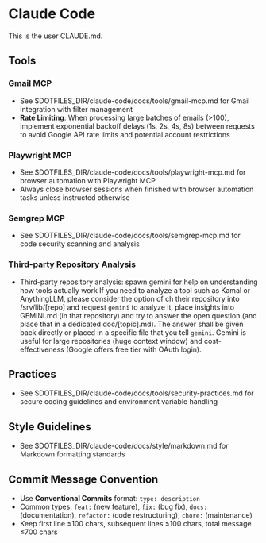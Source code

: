# Claude Code

This is the user CLAUDE.md.

## Tools

### Gmail MCP
- See $DOTFILES_DIR/claude-code/docs/tools/gmail-mcp.md for Gmail integration with filter management
- **Rate Limiting**: When processing large batches of emails (>100), implement exponential backoff delays (1s, 2s, 4s, 8s) between requests to avoid Google API rate limits and potential account restrictions

### Playwright MCP
- See $DOTFILES_DIR/claude-code/docs/tools/playwright-mcp.md for browser automation with Playwright MCP
- Always close browser sessions when finished with browser automation tasks unless instructed otherwise

### Semgrep MCP
- See $DOTFILES_DIR/claude-code/docs/tools/semgrep-mcp.md for code security scanning and analysis

### Third-party Repository Analysis
- Third-party repository analysis: spawn gemini for help on understanding how tools actually work
  If you need to analyze a tool such as Kamal or AnythingLLM, please consider the option of ch
  their repository into /srv/lib/[repo] and request `gemini` to analyze it, place
  insights into GEMINI.md (in that repository) and try to answer the open
  question (and place that in a dedicated doc/[topic].md). The answer shall be
  given back directly or placed in a specific file that you tell `gemini`.
  Gemini is useful for large repositories (huge context window) and cost-effectiveness 
  (Google offers free tier with OAuth login).

## Practices
- See $DOTFILES_DIR/claude-code/docs/tools/security-practices.md for secure coding
  guidelines and environment variable handling

## Style Guidelines
- See $DOTFILES_DIR/claude-code/docs/style/markdown.md for Markdown formatting standards

## Commit Message Convention
- Use **Conventional Commits** format: `type: description`
- Common types: `feat:` (new feature), `fix:` (bug fix), `docs:` (documentation), `refactor:` (code restructuring), `chore:` (maintenance)
- Keep first line ≤100 chars, subsequent lines ≤100 chars, total message ≤700 chars
